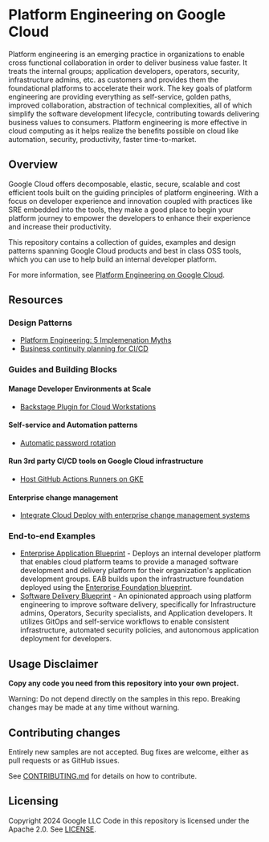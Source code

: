 # Platform Engineering on Google Cloud

Platform engineering is an emerging practice in organizations to enable cross
functional collaboration in order to deliver business value faster. It treats
the internal groups; application developers, operators, security,
infrastructure admins, etc. as customers and provides them the foundational
platforms to accelerate their work. The key goals of platform engineering are
providing everything as self-service, golden paths, improved collaboration,
abstraction of technical complexities, all of which simplify the software
development lifecycle, contributing towards delivering business values to
consumers. Platform engineering is more effective in cloud computing as it
helps realize the benefits possible on cloud like automation, security,
productivity, faster time-to-market.

## Overview

Google Cloud offers decomposable, elastic, secure, scalable and cost efficient
tools built on the guiding principles of platform engineering. With a focus on
developer experience and innovation coupled with practices like SRE embedded
into the tools, they make a good place to begin your platform journey to
empower the developers to enhance their experience and increase their
productivity.

This repository contains a collection of guides, examples and design patterns
spanning Google Cloud products and best in class OSS tools, which you can use
to help build an internal developer platform.

For more information, see
[Platform Engineering on Google Cloud](https://googlecloudplatform.github.io/platform-engineering/).

## Resources

### Design Patterns

*   [Platform Engineering: 5 Implemenation Myths][myths-webinar]
*   [Business continuity planning for CI/CD][cicd-business-continuity]

### Guides and Building Blocks

#### Manage Developer Environments at Scale

*   [Backstage Plugin for Cloud Workstations][backstage-cloudworkstations]

#### Self-service and Automation patterns

*   [Automatic password rotation][automatic-password-rotation]

#### Run 3rd party CI/CD tools on Google Cloud infrastructure

*   [Host GitHub Actions Runners on GKE][github-runners-gke]

#### Enterprise change management

*   [Integrate Cloud Deploy with enterprise change management systems][cloud-deploy-flow]

### End-to-end Examples

*   [Enterprise Application Blueprint][enterprise-app-blueprint] - Deploys an
    internal developer platform that enables cloud platform teams to provide a
    managed software development and delivery platform for their organization's
    application development groups. EAB builds upon the infrastructure
    foundation deployed using the
    [Enterprise Foundation blueprint][enterprise-foundation-blueprint].
*   [Software Delivery Blueprint][software-delivery-blueprint] - An opinionated
    approach using platform engineering to improve software delivery,
    specifically for Infrastructure admins, Operators, Security specialists, and
    Application developers. It utilizes GitOps and self-service workflows to
    enable consistent infrastructure, automated security policies, and
    autonomous application deployment for developers.

## Usage Disclaimer

**Copy any code you need from this repository into your own project.**

Warning: Do not depend directly on the samples in this repo. Breaking changes
may be made at any time without warning.

## Contributing changes

Entirely new samples are not accepted. Bug fixes are welcome, either as pull
requests or as GitHub issues.

See [CONTRIBUTING.md](./contributing.md) for details on how to contribute.

## Licensing

Copyright 2024 Google LLC
Code in this repository is licensed under the Apache 2.0. See [LICENSE](LICENSE).

<!-- LINKS: https://www.markdownguide.org/basic-syntax/#reference-style-links -->

[automatic-password-rotation]: ./reference-architectures/automated-password-rotation/README.md
[backstage-cloudworkstations]: https://github.com/googlecloudplatform/google-cloud-backstage-plugins
[cicd-business-continuity]: https://cloud.google.com/architecture/business-continuity-with-cicd-on-google-cloud
[enterprise-app-blueprint]: https://github.com/GoogleCloudPlatform/terraform-google-enterprise-application
[enterprise-foundation-blueprint]: https://github.com/terraform-google-modules/terraform-example-foundation/tree/master
[github-runners-gke]: ./reference-architectures/github-runners-gke/README.md
[cloud-deploy-flow]: ./reference-architectures/cloud_deploy_flow/README.md
[myths-webinar]: https://www.youtube.com/watch?v=jDBOiYvXVZI&t=2s
[software-delivery-blueprint]: https://github.com/GoogleCloudPlatform/software-delivery-blueprint
